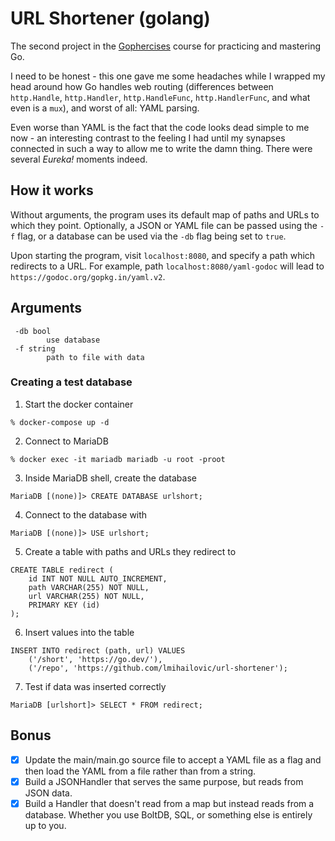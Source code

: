 # URL Shortener (golang)
The second project in the [Gophercises](https://gophercises.com/) course for
practicing and mastering Go.

I need to be honest - this one gave me some headaches while I wrapped my head
around how Go handles web routing (differences between `http.Handle`, `http.Handler`, `http.HandleFunc`, `http.HandlerFunc`,
and what even is a `mux`), and worst of all: YAML parsing.

Even worse than YAML is the fact that the code looks dead simple to me now -
an interesting contrast to the feeling I had until my synapses connected in
such a way to allow me to write the damn thing. There were several _Eureka!_
moments indeed.

## How it works
Without arguments, the program uses its default map of paths and URLs to which
they point. Optionally, a JSON or YAML file can be passed using the `-f` flag,
or a database can be used via the `-db` flag being set to `true`.

Upon starting the program, visit `localhost:8080`, and specify a path which
redirects to a URL. For example, path `localhost:8080/yaml-godoc` will lead
to `https://godoc.org/gopkg.in/yaml.v2`.

## Arguments
```
 -db bool
        use database
 -f string
        path to file with data
```

### Creating a test database
1. Start the docker container
```
% docker-compose up -d
```
2. Connect to MariaDB
```
% docker exec -it mariadb mariadb -u root -proot
```
3. Inside MariaDB shell, create the database
```
MariaDB [(none)]> CREATE DATABASE urlshort;
```
4. Connect to the database with
```
MariaDB [(none)]> USE urlshort;
```
5. Create a table with paths and URLs they redirect to
```
CREATE TABLE redirect (
    id INT NOT NULL AUTO_INCREMENT,
    path VARCHAR(255) NOT NULL,
    url VARCHAR(255) NOT NULL,
    PRIMARY KEY (id)
);
```
6. Insert values into the table
```
INSERT INTO redirect (path, url) VALUES
    ('/short', 'https://go.dev/'),
    ('/repo', 'https://github.com/lmihailovic/url-shortener');
```
7. Test if data was inserted correctly
```
MariaDB [urlshort]> SELECT * FROM redirect;
```
## Bonus
- [x] Update the main/main.go source file to accept a YAML file as a flag and then
load the YAML from a file rather than from a string.
- [x] Build a JSONHandler that serves the same purpose, but reads from JSON data.
- [x] Build a Handler that doesn't read from a map but instead reads from a database.
Whether you use BoltDB, SQL, or something else is entirely up to you.